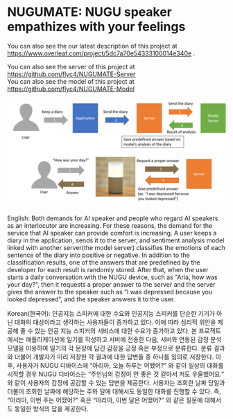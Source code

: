 # NUGUMATE: NUGU speaker empathizes with your feelings 
 You can also see the our latest description of this project at https://www.overleaf.com/project/5dc7a70e54333100014e340e .  
 
 You can also see the server of this project at https://github.com/flyc4/NUGUMATE-Server  
 You can also see the model of this project at https://github.com/flyc4/NUGUMATE-Model  
 
![brief_interaction](./images/brief_interation.png)  


English: 
Both demands for AI speaker and people who regard AI speakers as an interlocutor are increasing. For these reasons, the demand for the service that AI speaker can provide comfort is increasing. 
A user keeps a diary in the application, sends it to the server, and sentiment analysis model linked with another server(the model server) classifies the emotions of each sentence of the diary into positive or negative. In addition to the classification results, one of the answers that are predefined by the developer for each result is randomly stored. After that, when the user starts a daily conversation with the NUGU device, such as "Aria, how was your day?", then it requests a proper answer to the server and the server gives the answer to the speaker such as “I was depressed because you looked depressed”, and the speaker answers it to the user.  

Korean(한국어): 
인공지능 스피커에 대한 수요와 인공지능 스피커를 단순한 기기가 아닌 대화의 대상이라고 생각하는 사용자들이 증가하고 있다. 이에 따라 심리적 위안을 제공해 줄 수 있는 인공 지능 스피커의 서비스에 대한 수요가 증가하고 있다. 
본 프로젝트에서는 애플리케이션에 일기를 작성하고 서버에 전송한 다음, 서버와 연동된 감정 분석 모델을 이용하여 일기의 각 문장에 담긴 감정을 긍정 혹은 부정으로 분류한다. 분류 결과와 더불어 개발자가 미리 저장한 각 결과에 대한 답변들 중 하나를 임의로 저장한다. 이 후, 사용자가 NUGU 디바이스에 “아리아, 오늘 하루는 어땠어?” 와 같이 일상의 대화를 시작할 경우 NUGU 디바이스는 “주인님의 감정이 안 좋은 것 같아서 저도 우울했어요.” 와 같이 사용자의 감정에 공감할 수 있는 답변을 제공한다. 사용자는 조회한 날짜 당일과 더불어 조회한 날짜에 해당하는 주와 달에 대해서도 동일한 대화를 진행할 수 있다. 즉, “아리아, 이번 주는 어땠어?” 혹은 “아리아, 이번 달은 어땠어?” 와 같은 질문에 대해서도 동일한 방식의 답을 제공한다.     







 
